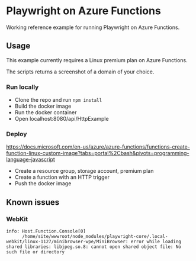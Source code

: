# Playwright on Azure Functions

Working reference example for running Playwright on Azure Functions.

## Usage

This example currently requires a Linux premium plan on Azure Functions.

The scripts returns a screenshot of a domain of your choice.

### Run locally

* Clone the repo and run `npm install`
* Build the docker image
* Run the docker container
* Open localhost:8080/api/HttpExample

### Deploy

https://docs.microsoft.com/en-us/azure/azure-functions/functions-create-function-linux-custom-image?tabs=portal%2Cbash&pivots=programming-language-javascript

* Create a resource group, storage account, premium plan
* Create a function with an HTTP trigger
* Push the docker image

## Known issues

### WebKit

```
info: Host.Function.Console[0]
      /home/site/wwwroot/node_modules/playwright-core/.local-webkit/linux-1127/minibrowser-wpe/MiniBrowser: error while loading shared libraries: libjpeg.so.8: cannot open shared object file: No such file or directory
```
